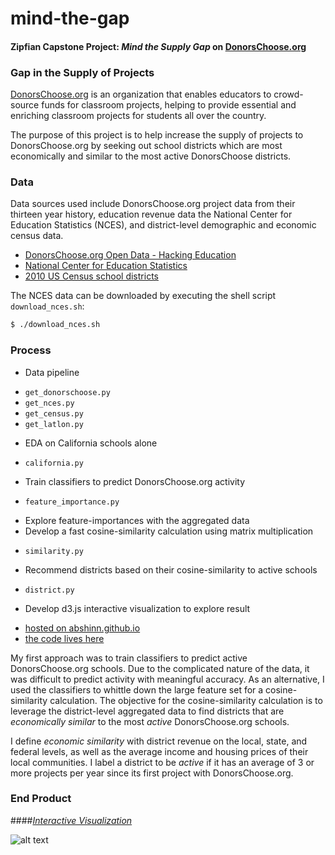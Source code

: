 mind-the-gap 
===

#### Zipfian Capstone Project: _Mind the Supply Gap_ on [DonorsChoose.org](http://donorschoose.org)

### Gap in the Supply of Projects

[DonorsChoose.org](http://donorschoose.org) is an organization that enables educators to crowd-source funds for classroom projects, helping to provide essential and enriching classroom projects for students all over the country.

The purpose of this project is to help increase the supply of projects to DonorsChoose.org by seeking out school districts which are most economically and similar to the most active DonorsChoose districts.

### Data

Data sources used include DonorsChoose.org project data from their thirteen year history, education revenue data the National Center for Education Statistics (NCES), and district-level demographic and economic census data. 

- [DonorsChoose.org Open Data - Hacking Education](http://data.donorschoose.org/open-data/overview/)
- [National Center for Education Statistics](http://nces.ed.gov/ccd/ccddata.asp)
- [2010 US Census school districts](http://nces.ed.gov/surveys/sdds/ed/)

The NCES data can be downloaded by executing the shell script `download_nces.sh`:

```bash
$ ./download_nces.sh
```

### Process

- Data pipeline
 * `get_donorschoose.py` 
 * `get_nces.py` 
 * `get_census.py`
 * `get_latlon.py`
- EDA on California schools alone
 * `california.py`
- Train classifiers to predict DonorsChoose.org activity
 * `feature_importance.py`
- Explore feature-importances with the aggregated data
- Develop a fast cosine-similarity calculation using matrix multiplication
 * `similarity.py`
- Recommend districts based on their cosine-similarity to active schools
 * `district.py`
- Develop d3.js interactive visualization to explore result
 * [hosted on abshinn.github.io](http://abshinn.github.io/mind-the-gap)
 * [the code lives here](https://github.com/abshinn/abshinn.github.io/tree/master/projects/mind-the-gap)

My first approach was to train classifiers to predict active DonorsChoose.org schools. Due to the complicated nature of the data, it was difficult to predict activity with meaningful accuracy. As an alternative, I used the classifiers to whittle down the large feature set for a cosine-similarity calculation. The objective for the cosine-similarity calculation is to leverage the district-level aggregated data to find districts that are *economically similar* to the most *active* DonorsChoose.org schools. 

I define *economic similarity* with district revenue on the local, state, and federal levels, as well as the average income and housing prices of their local communities. I label a district to be *active* if it has an average of 3 or more projects per year since its first project with DonorsChoose.org.

### End Product 

####[_Interactive Visualization_](http://abshinn.github.io/mind-the-gap)

![alt text](https://github.com/abshinn/mind-the-gap/blob/master/mtg_screenshot.png "Mind the Supply Gap - Interactive Visualization")
